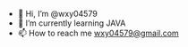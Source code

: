 - 👋 Hi, I’m @wxy04579
- 🌱 I’m currently learning JAVA
- 📫 How to reach me wxy04579@gmail.com

<!---
wxy04579/wxy04579 is a ✨ special ✨ repository because its `README.md` (this file) appears on your GitHub profile.
You can click the Preview link to take a look at your changes.
--->
